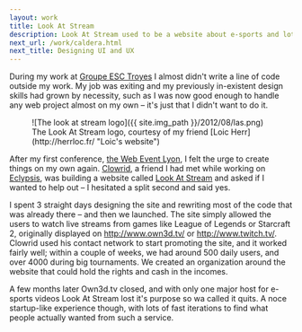 ```yaml
---
layout: work
title: Look At Stream
description: Look At Stream used to be a website about e-sports and lots of streaming. Here's my part in it.
next_url: /work/caldera.html
next_title: Designing UI and UX
---
```

During my work at [Groupe ESC Troyes](/work/get.html) I almost didn't write a line of code outside my work. My job was exiting and my previously in-existent design skills had grown by necessity, such as I was now good enough to handle any web project almost on my own – it's just that I didn't want to do it.

<figure>
	![The look at stream logo]({{ site.img_path }}/2012/08/las.png)
	<figcaption>
		The Look At Stream logo, courtesy of my friend [Loic Herr](http://herrloc.fr/ "Loic's website")
	</figcaption>
</figure>

After my first conference, [the Web Event Lyon](http://event.lafermeduweb.net/), I felt the urge to create things on my own again. [Clowrid](http://www.bruno-faugeroux.fr/), a friend I had met while working on [Eclypsis](/work/eclypsis.html), was building a website called [Look At Stream](http://lookatstream.com/ "Live streams from the biggest games out there") and asked if I wanted to help out – I hesitated a split second and said yes.

I spent 3 straight days designing the site and rewriting most of the code that was already there – and then we launched. The site simply allowed the users to watch live streams from games like League of Legends or Starcraft 2, originally displayed on <http://www.own3d.tv/> or <http://www.twitch.tv/>. Clowrid used his contact network to start promoting the site, and it worked fairly well; within a couple of weeks, we had around 500 daily users, and over 4000 during big tournaments. We created an organization around the website that could hold the rights and cash in the incomes.

A few months later Own3d.tv closed, and with only one major host for e-sports videos Look At Stream lost it's purpose so wa called it quits. A noce startup-like experience though, with lots of fast iterations to find what people actually wanted from such a service.